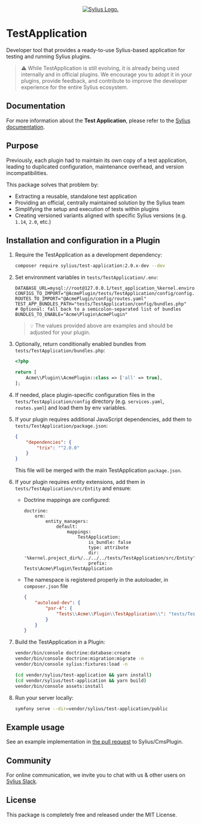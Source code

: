 <p align="center">
    <a href="https://sylius.com" target="_blank">
        <picture>
          <source media="(prefers-color-scheme: dark)" srcset="https://media.sylius.com/sylius-logo-800-dark.png">
          <source media="(prefers-color-scheme: light)" srcset="https://media.sylius.com/sylius-logo-800.png">
          <img alt="Sylius Logo." src="https://media.sylius.com/sylius-logo-800.png">
        </picture>
    </a>
</p>

TestApplication
===============

Developer tool that provides a ready-to-use Sylius-based application for testing and running Sylius plugins.

> ⚠️ While TestApplication is still evolving, it is already being used internally and in official plugins.
   We encourage you to adopt it in your plugins, provide feedback, and contribute to improve the developer experience 
   for the entire Sylius ecosystem.

## Documentation

For more information about the **Test Application**, please refer to the [Sylius documentation](https://docs.sylius.com/sylius-plugins/plugins-development-guide/testapplication).

## Purpose

Previously, each plugin had to maintain its own copy of a test application, leading to duplicated configuration, 
maintenance overhead, and version incompatibilities.

This package solves that problem by:

- Extracting a reusable, standalone test application
- Providing an official, centrally maintained solution by the Sylius team
- Simplifying the setup and execution of tests within plugins
- Creating versioned variants aligned with specific Sylius versions (e.g. `1.14`, `2.0`, etc.)

## Installation and configuration in a Plugin

1. Require the TestApplication as a development dependency:

    ```bash
    composer require sylius/test-application:2.0.x-dev --dev
    ```

1. Set environment variables in `tests/TestApplication/.env`:

    ```dotenv
    DATABASE_URL=mysql://root@127.0.0.1/test_application_%kernel.environment%
    CONFIGS_TO_IMPORT="@AcmePlugin/tests/TestApplication/config/config.yaml"
    ROUTES_TO_IMPORT="@AcmePlugin/config/routes.yaml"
    TEST_APP_BUNDLES_PATH="tests/TestApplication/config/bundles.php"
    # Optional: fall back to a semicolon-separated list of bundles
    BUNDLES_TO_ENABLE="Acme\Plugin\AcmePlugin"
    ```

    > 💡 The values provided above are examples and should be adjusted for your plugin.

1. Optionally, return conditionally enabled bundles from `tests/TestApplication/bundles.php`:

    ```php
    <?php

    return [
        Acme\\Plugin\\AcmePlugin::class => ['all' => true],
    ];
    ```

1. If needed, place plugin-specific configuration files in the `tests/TestApplication/config` directory
   (e.g. `services.yaml`, `routes.yaml`) and load them by env variables.

1. If your plugin requires additional JavaScript dependencies, add them to `tests/TestApplication/package.json`:

    ```json
    {
        "dependencies": {
            "trix": "^2.0.0"
        }
    }
    ```

   This file will be merged with the main TestApplication `package.json`.

1. If your plugin requires entity extensions, add them in `tests/TestApplication/src/Entity` and ensure:

    - Doctrine mappings are configured:

        ```
        doctrine:
            orm:
                entity_managers:
                    default:
                        mappings:
                            TestApplication:
                                is_bundle: false
                                type: attribute
                                dir: '%kernel.project_dir%/../../../tests/TestApplication/src/Entity'
                                prefix: Tests\Acme\Plugin\TestApplication
        ```
      
    - The namespace is registered properly in the autoloader, in `composer.json` file

        ```json
        {
            "autoload-dev": {
                "psr-4": {
                    "Tests\\Acme\\Plugin\\TestApplication\\": "tests/TestApplication/src/"
                }
            }
        }

1. Build the TestApplication in a Plugin:

    ```bash
    vendor/bin/console doctrine:database:create
    vendor/bin/console doctrine:migration:migrate -n
    vendor/bin/console sylius:fixtures:load -n
    
    (cd vendor/sylius/test-application && yarn install)
    (cd vendor/sylius/test-application && yarn build)
    vendor/bin/console assets:install
    ```

1. Run your server locally:

    ```bash
    symfony serve --dir=vendor/sylius/test-application/public
    ```

## Example usage

See an example implementation in [the pull request](https://github.com/Sylius/CmsPlugin/pull/53) to Sylius/CmsPlugin.

## Community

For online communication, we invite you to chat with us & other users on [Sylius Slack](https://sylius-devs.slack.com/).

## License

This package is completely free and released under the MIT License.
